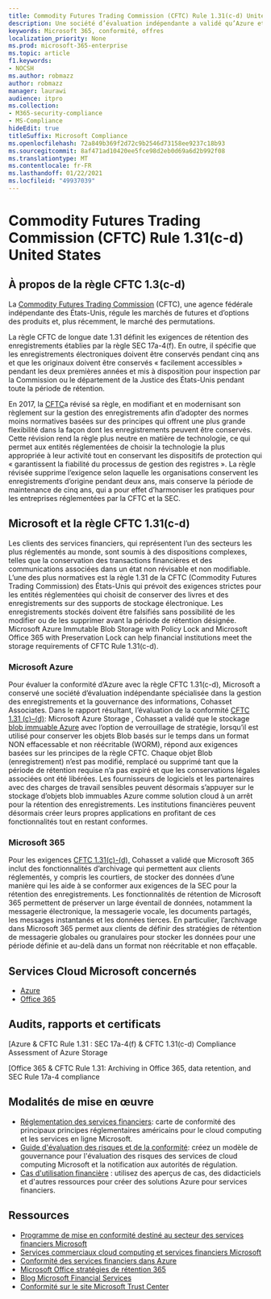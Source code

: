 ```yaml
---
title: Commodity Futures Trading Commission (CFTC) Rule 1.31(c-d) United States
description: Une société d’évaluation indépendante a validé qu’Azure et Office 365 peuvent aider les entreprises financières à respecter les exigences de rétention et de stockage immuable des enregistrements de la règle CFTC 1.31.
keywords: Microsoft 365, conformité, offres
localization_priority: None
ms.prod: microsoft-365-enterprise
ms.topic: article
f1.keywords:
- NOCSH
ms.author: robmazz
author: robmazz
manager: laurawi
audience: itpro
ms.collection:
- M365-security-compliance
- MS-Compliance
hideEdit: true
titleSuffix: Microsoft Compliance
ms.openlocfilehash: 72a849b369f2d72c9b2546d73158ee9237c18b93
ms.sourcegitcommit: 8af471ad10420ee5fce98d2eb0d69a6d2b992f08
ms.translationtype: MT
ms.contentlocale: fr-FR
ms.lasthandoff: 01/22/2021
ms.locfileid: "49937039"
---
```

# <a name="commodity-futures-trading-commission-cftc-rule-131c-d-united-states"></a>Commodity Futures Trading Commission (CFTC) Rule 1.31(c-d) United States

## <a name="about-cftc-rule-13c-d"></a>À propos de la règle CFTC 1.3(c-d)

La [Commodity Futures Trading Commission](https://www.cftc.gov/) (CFTC), une agence fédérale indépendante des États-Unis, régule les marchés de futures et d’options des produits et, plus récemment, le marché des permutations.  
  
La règle CFTC de longue date 1.31 définit les exigences de rétention des enregistrements établies par la règle SEC 17a-4(f). En outre, il spécifie que les enregistrements électroniques doivent être conservés pendant cinq ans et que les originaux doivent être conservés « facilement accessibles » pendant les deux premières années et mis à disposition pour inspection par la Commission ou le département de la Justice des États-Unis pendant toute la période de rétention.  
  
En 2017, la [CFTC](https://www.cftc.gov/sites/default/files/idc/groups/public/@lrfederalregister/documents/file/2017-11014a.pdf)a révisé sa règle, en modifiant et en modernisant son règlement sur la gestion des enregistrements afin d’adopter des normes moins normatives basées sur des principes qui offrent une plus grande flexibilité dans la façon dont les enregistrements peuvent être conservés. Cette révision rend la règle plus neutre en matière de technologie, ce qui permet aux entités réglementées de choisir la technologie la plus appropriée à leur activité tout en conservant les dispositifs de protection qui « garantissent la fiabilité du processus de gestion des registres ». La règle révisée supprime l’exigence selon laquelle les organisations conservent les enregistrements d’origine pendant deux ans, mais conserve la période de maintenance de cinq ans, qui a pour effet d’harmoniser les pratiques pour les entreprises réglementées par la CFTC et la SEC.

## <a name="microsoft-and-cftc-rule-131c-d"></a>Microsoft et la règle CFTC 1.31(c-d)

Les clients des services financiers, qui représentent l’un des secteurs les plus réglementés au monde, sont soumis à des dispositions complexes, telles que la conservation des transactions financières et des communications associées dans un état non révisable et non modifiable. L’une des plus normatives est la règle 1.31 de la CFTC (Commodity Futures Trading Commission) des États-Unis qui prévoit des exigences strictes pour les entités réglementées qui choisit de conserver des livres et des enregistrements sur des supports de stockage électronique. Les enregistrements stockés doivent être falsifiés sans possibilité de les modifier ou de les supprimer avant la période de rétention désignée. Microsoft Azure Immutable Blob Storage with Policy Lock and Microsoft Office 365 with Preservation Lock can help financial institutions meet the storage requirements of CFTC Rule 1.31(c-d).

### <a name="microsoft-azure"></a>Microsoft Azure

Pour évaluer la conformité d’Azure avec la règle CFTC 1.31(c-d), Microsoft a conservé une société d’évaluation indépendante spécialisée dans la gestion des enregistrements et la gouvernance des informations, Cohasset Associates. Dans le rapport résultant, l’évaluation de la conformité [CFTC 1.31 (c)–(d)](https://servicetrust.microsoft.com/ViewPage/MSComplianceGuide?command=Download&downloadType=Document&downloadId=19b08fd4-d276-43e8-9461-715981d0ea20&docTab=4ce99610-c9c0-11e7-8c2c-f908a777fa4d_GRC_Assessment_Reports): Microsoft Azure Storage , Cohasset a validé que le stockage [blob immuable Azure](https://docs.microsoft.com/azure/storage/blobs/storage-blob-immutable-storage) avec l’option de verrouillage de stratégie, lorsqu’il est utilisé pour conserver les objets Blob basés sur le temps dans un format NON effacessable et non réécritable (WORM), répond aux exigences basées sur les principes de la règle CFTC. Chaque objet Blob (enregistrement) n’est pas modifié, remplacé ou supprimé tant que la période de rétention requise n’a pas expiré et que les conservations légales associées ont été libérées. Les fournisseurs de logiciels et les partenaires avec des charges de travail sensibles peuvent désormais s’appuyer sur le stockage d’objets blob immuables Azure comme solution cloud à un arrêt pour la rétention des enregistrements. Les institutions financières peuvent désormais créer leurs propres applications en profitant de ces fonctionnalités tout en restant conformes.

### <a name="microsoft-365"></a>Microsoft 365

Pour les exigences [CFTC 1.31(c)-(d),](https://docs.microsoft.com/microsoft-365/compliance/retention-regulatory-requirements#sec-17a-4f-finra-4511c-and-cftc-131c-d) Cohasset a validé que Microsoft 365 inclut des fonctionnalités d’archivage qui permettent aux clients réglementés, y compris les courtiers, de stocker des données d’une manière qui les aide à se conformer aux exigences de la SEC pour la rétention des enregistrements. Les fonctionnalités de rétention de Microsoft 365 permettent de préserver un large éventail de données, notamment la messagerie électronique, la messagerie vocale, les documents partagés, les messages instantanés et les données tierces. En particulier, l’archivage dans Microsoft 365 permet aux clients de définir des stratégies de rétention de messagerie globales ou granulaires pour stocker les données pour une période définie et au-delà dans un format non réécritable et non effaçable.

## <a name="microsoft-in-scope-cloud-services"></a>Services Cloud Microsoft concernés

- [Azure](https://aka.ms/AzureCompliance)
- [Office 365](https://aka.ms/o365-compliance-framework)

## <a name="audits-reports-and-certificates"></a>Audits, rapports et certificats

[Azure & CFTC Rule 1.31 : SEC 17a-4(f) & CFTC 1.31(c-d) Compliance Assessment of Azure Storage

[Office 365 & CFTC Rule 1.31: Archiving in Office 365, data retention, and SEC Rule 17a-4 compliance

## <a name="how-to-implement"></a>Modalités de mise en œuvre

- [Réglementation des services financiers](https://servicetrust.microsoft.com/ViewPage/TrustDocuments?command=Download&downloadType=Document&downloadId=5b483567-00b0-4d86-96ae-ee887dadb61c&docTab=6d000410-c9e9-11e7-9a91-892aae8839ad_Compliance_Guides): carte de conformité des principaux principes réglementaires américains pour le cloud computing et les services en ligne Microsoft.
- [Guide d'évaluation des risques et de la conformité](https://aka.ms/RiskGovernanceGuide): créez un modèle de gouvernance pour l'évaluation des risques des services de cloud computing Microsoft et la notification aux autorités de régulation.
- [Cas d'utilisation financière](https://docs.microsoft.com/azure/industry/financial/) : utilisez des aperçus de cas, des didacticiels et d'autres ressources pour créer des solutions Azure pour services financiers.

## <a name="resources"></a>Ressources

- [Programme de mise en conformité destiné au secteur des services financiers Microsoft](https://aka.ms/FSCP-Print)
- [Services commerciaux cloud computing et services financiers Microsoft](https://www.microsoft.com/trustcenter/cloudservices/financialservices)
- [Conformité des services financiers dans Azure](https://azure.microsoft.com/resources/videos/azurecon-2015-financial-services-compliance-in-azure/)
- [Microsoft Office stratégies de rétention 365](https://docs.microsoft.com/office365/securitycompliance/retention-policies)
- [Blog Microsoft Financial Services](https://techcommunity.microsoft.com/t5/Financial-Services-Blog/bg-p/FinancialServicesBlog)
- [Conformité sur le site Microsoft Trust Center](https://www.microsoft.com/trust-center/compliance/compliance-overview)
